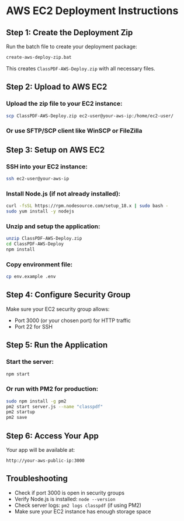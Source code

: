 # AWS EC2 Deployment Instructions

## Step 1: Create the Deployment Zip
Run the batch file to create your deployment package:
```bash
create-aws-deploy-zip.bat
```
This creates `ClassPDF-AWS-Deploy.zip` with all necessary files.

## Step 2: Upload to AWS EC2

### Upload the zip file to your EC2 instance:
```bash
scp ClassPDF-AWS-Deploy.zip ec2-user@your-aws-ip:/home/ec2-user/
```

### Or use SFTP/SCP client like WinSCP or FileZilla

## Step 3: Setup on AWS EC2

### SSH into your EC2 instance:
```bash
ssh ec2-user@your-aws-ip
```

### Install Node.js (if not already installed):
```bash
curl -fsSL https://rpm.nodesource.com/setup_18.x | sudo bash -
sudo yum install -y nodejs
```

### Unzip and setup the application:
```bash
unzip ClassPDF-AWS-Deploy.zip
cd ClassPDF-AWS-Deploy
npm install
```

### Copy environment file:
```bash
cp env.example .env
```

## Step 4: Configure Security Group
Make sure your EC2 security group allows:
- Port 3000 (or your chosen port) for HTTP traffic
- Port 22 for SSH

## Step 5: Run the Application

### Start the server:
```bash
npm start
```

### Or run with PM2 for production:
```bash
sudo npm install -g pm2
pm2 start server.js --name "classpdf"
pm2 startup
pm2 save
```

## Step 6: Access Your App
Your app will be available at:
```
http://your-aws-public-ip:3000
```

## Troubleshooting
- Check if port 3000 is open in security groups
- Verify Node.js is installed: `node --version`
- Check server logs: `pm2 logs classpdf` (if using PM2)
- Make sure your EC2 instance has enough storage space 